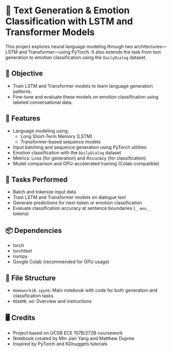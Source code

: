 
# 🧠 Text Generation & Emotion Classification with LSTM and Transformer Models

This project explores neural language modeling through two architectures—LSTM and Transformer—using PyTorch. It also extends the task from text generation to emotion classification using the `DailyDialog` dataset.

## 🎯 Objective

- Train LSTM and Transformer models to learn language generation patterns.
- Fine-tune and evaluate these models on emotion classification using labeled conversational data.

## 🧰 Features

- Language modeling using:
  - Long Short-Term Memory (LSTM)
  - Transformer-based sequence models
- Input batching and sequence generation using PyTorch utilities
- Emotion classification with the `DailyDialog` dataset
- Metrics: Loss (for generation) and Accuracy (for classification)
- Model comparison and GPU-accelerated training (Colab-compatible)

## 🧪 Tasks Performed

- Batch and tokenize input data
- Train LSTM and Transformer models on dialogue text
- Generate predictions for next-token or emotion classification
- Evaluate classification accuracy at sentence boundaries (`__eou__` tokens)

## 📦 Dependencies

- torch
- torchtext
- numpy
- Google Colab (recommended for GPU usage)

## 📁 File Structure

- `Homework1B.ipynb`: Main notebook with code for both generation and classification tasks
- `README.md`: Overview and instructions

## 🖥️ Credits

- Project based on UCSB ECE 157B/272B coursework
- Notebook created by Min Jian Yang and Matthew Dupree
- Inspired by PyTorch and KDnuggets tutorials
